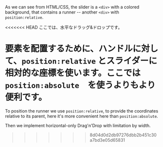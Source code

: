 As we can see from HTML/CSS, the slider is a `<div>` with a colored background, that contains a runner -- another `<div>` with `position:relative`.

<<<<<<< HEAD
ここでは、水平なドラッグ&ドロップです。

要素を配置するために、ハンドルに対して、`position:relative` とスライダーに相対的な座標を使います。ここでは　`position:absolute`　を使うよりもより便利です。
=======
To position the runner we use `position:relative`, to provide the coordinates relative to its parent, here it's more convenient here than `position:absolute`.

Then we implement horizontal-only Drag'n'Drop with limitation by width.
>>>>>>> 8d04d0d2db97276dbb2b451c30a7bd3e05d65831
